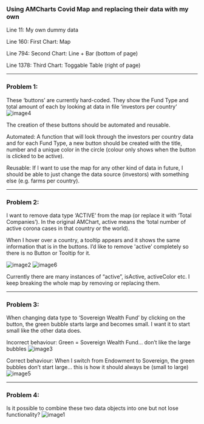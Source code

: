 ### Using AMCharts Covid Map and replacing their data with my own

Line 11:  My own dummy data

Line 160:  First Chart: Map

Line 794:  Second Chart: Line + Bar (bottom of page)

Line 1378:  Third Chart: Toggable Table (right of page)

---


### Problem 1:  
These ‘buttons’ are currently hard-coded.  They show the Fund Type and total amount of each by looking at data in file ‘investors per country’  <script src="./InvestorsPerCountry.js"></script>
![image4](https://user-images.githubusercontent.com/86551196/123543705-c56f7d00-d747-11eb-8e90-f486186c686e.png)

The creation of these buttons should be automated and reusable.

Automated: A function that will look through the investors per country data and for each Fund Type, a new button should be created with the title, number and a unique color in the circle (colour only shows when the button is clicked to be active).

Reusable:  If I want to use the map for any other kind of data in future, I should be able to just change the data source (investors) with something else (e.g. farms per country).


---


### Problem 2:  
I want to remove data type ‘ACTIVE’ from the map (or replace it with ‘Total Companies’).   In the original AMChart, active means the ‘total number of active corona cases in that country or the world).  

When I hover over a country, a tooltip appears and it shows the same information that is in the buttons.  I’d like to remove 'active’ completely so there is no Button or Tooltip for it.

![image2](https://user-images.githubusercontent.com/86551196/123543695-ba1c5180-d747-11eb-8503-337375a077be.png)
![image6](https://user-images.githubusercontent.com/86551196/123543714-cb655e00-d747-11eb-894a-53cf31dacf7a.png)

Currently there are many instances of “active”, isActive, activeColor etc.  I keep breaking the whole map by removing or replacing them. 


---


### Problem 3:  
When changing data type to ‘Sovereign Wealth Fund’ by clicking on the button, the green bubble starts large and becomes small.  I want it to start small like the other data does.

Incorrect behaviour:  Green = Sovereign Wealth Fund… don’t like the large bubbles
![image3](https://user-images.githubusercontent.com/86551196/123543700-bf799c00-d747-11eb-80b2-af10874c5b7b.gif)

Correct behaviour:  When I switch from Endowment to Sovereign, the green bubbles don’t start large… this is how it should always be (small to large)
![image5](https://user-images.githubusercontent.com/86551196/123543708-c86a6d80-d747-11eb-8eec-d56abda17e70.gif)


---


### Problem 4:  
Is it possible to combine these two data objects into one but not lose functionality?
![image1](https://user-images.githubusercontent.com/86551196/123543690-b7216100-d747-11eb-8ad1-1baef2393403.png)
